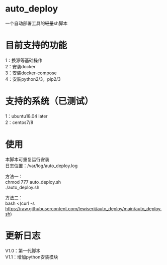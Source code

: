 # auto_deploy

一个自动部署工具的~~轻量~~sh脚本


# 目前支持的功能

1：换源等基础操作</br>
2：安装docker</br>
3：安装docker-compose</br>
4：安装python2/3，pip2/3


# 支持的系统（已测试）

1：ubuntu18.04 later</br>
2：centos7/8</br>


# 使用

本脚本可重复运行安装</br>
日志位置：/var/log/auto_deploy.log

方法一：</br>
chmod 777 auto_deploy.sh</br>
./auto_deploy.sh


方法二：</br>
bash <(curl -s https://raw.githubusercontent.com/lewiserii/auto_deploy/main/auto_deploy.sh)


# 更新日志
V1.0：第一代脚本</br>
V1.1：增加python安装模块
